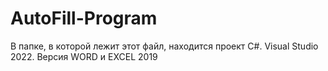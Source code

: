 # AutoFill-Program

В папке, в которой лежит этот файл, находится проект C#. Visual Studio 2022. Версия WORD и EXCEL 2019
